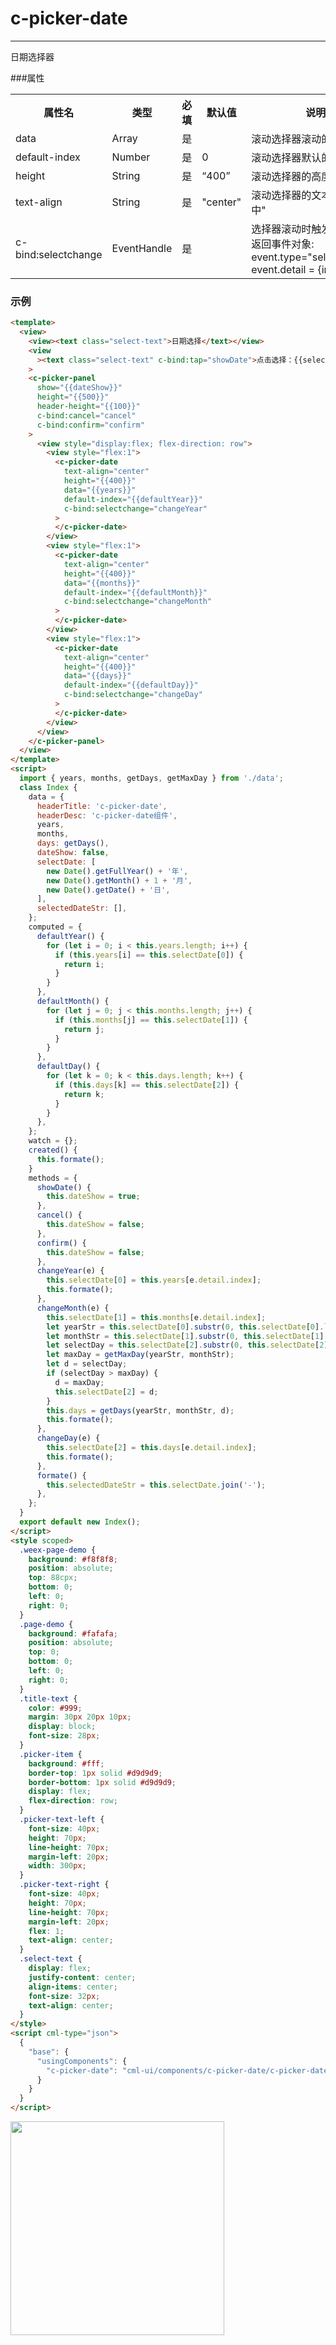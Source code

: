 # c-picker-date

---

日期选择器

###属性

<table>
  <tr>
    <th>属性名</th>
    <th>类型</th>
    <th>必填</th>
    <th>默认值</th>
    <th>说明</th>
  </tr>
  <tr>
    <td>data</td>
    <td>Array</td>
    <td>是</td>
    <td></td>
    <td>滚动选择器滚动的数据</td>
  </tr>
  <tr>
    <td>default-index</td>
    <td>Number</td>
    <td>是</td>
    <td>0</td>
    <td>滚动选择器默认的数据索引</td>
  </tr>
  <tr>
    <td>height</td>
    <td>String</td>
    <td>是</td>
    <td>“400”</td>
    <td>滚动选择器的高度</td>
  </tr>
  <tr>
    <td>text-align</td>
    <td>String</td>
    <td>是</td>
    <td>"center"</td>
    <td>滚动选择器的文本样式:"居中"</td>
  </tr>
  <tr>
    <td>c-bind:selectchange</td>
    <td>EventHandle</td>
    <td>是</td>
    <td></td>
    <td>
    选择器滚动时触发:
    <br/>
    返回事件对象:
    <br/>
    event.type="selectchange"
    <br/>
    event.detail = {index}</td>
  </tr>
</table>

### 示例

```html
<template>
  <view>
    <view><text class="select-text">日期选择</text></view>
    <view
      ><text class="select-text" c-bind:tap="showDate">点击选择：{{selectedDateStr}}</text></view
    >
    <c-picker-panel
      show="{{dateShow}}"
      height="{{500}}"
      header-height="{{100}}"
      c-bind:cancel="cancel"
      c-bind:confirm="confirm"
    >
      <view style="display:flex; flex-direction: row">
        <view style="flex:1">
          <c-picker-date
            text-align="center"
            height="{{400}}"
            data="{{years}}"
            default-index="{{defaultYear}}"
            c-bind:selectchange="changeYear"
          >
          </c-picker-date>
        </view>
        <view style="flex:1">
          <c-picker-date
            text-align="center"
            height="{{400}}"
            data="{{months}}"
            default-index="{{defaultMonth}}"
            c-bind:selectchange="changeMonth"
          >
          </c-picker-date>
        </view>
        <view style="flex:1">
          <c-picker-date
            text-align="center"
            height="{{400}}"
            data="{{days}}"
            default-index="{{defaultDay}}"
            c-bind:selectchange="changeDay"
          >
          </c-picker-date>
        </view>
      </view>
    </c-picker-panel>
  </view>
</template>
<script>
  import { years, months, getDays, getMaxDay } from './data';
  class Index {
    data = {
      headerTitle: 'c-picker-date',
      headerDesc: 'c-picker-date组件',
      years,
      months,
      days: getDays(),
      dateShow: false,
      selectDate: [
        new Date().getFullYear() + '年',
        new Date().getMonth() + 1 + '月',
        new Date().getDate() + '日',
      ],
      selectedDateStr: [],
    };
    computed = {
      defaultYear() {
        for (let i = 0; i < this.years.length; i++) {
          if (this.years[i] == this.selectDate[0]) {
            return i;
          }
        }
      },
      defaultMonth() {
        for (let j = 0; j < this.months.length; j++) {
          if (this.months[j] == this.selectDate[1]) {
            return j;
          }
        }
      },
      defaultDay() {
        for (let k = 0; k < this.days.length; k++) {
          if (this.days[k] == this.selectDate[2]) {
            return k;
          }
        }
      },
    };
    watch = {};
    created() {
      this.formate();
    }
    methods = {
      showDate() {
        this.dateShow = true;
      },
      cancel() {
        this.dateShow = false;
      },
      confirm() {
        this.dateShow = false;
      },
      changeYear(e) {
        this.selectDate[0] = this.years[e.detail.index];
        this.formate();
      },
      changeMonth(e) {
        this.selectDate[1] = this.months[e.detail.index];
        let yearStr = this.selectDate[0].substr(0, this.selectDate[0].length - 1);
        let monthStr = this.selectDate[1].substr(0, this.selectDate[1].length - 1);
        let selectDay = this.selectDate[2].substr(0, this.selectDate[2].length - 1);
        let maxDay = getMaxDay(yearStr, monthStr);
        let d = selectDay;
        if (selectDay > maxDay) {
          d = maxDay;
          this.selectDate[2] = d;
        }
        this.days = getDays(yearStr, monthStr, d);
        this.formate();
      },
      changeDay(e) {
        this.selectDate[2] = this.days[e.detail.index];
        this.formate();
      },
      formate() {
        this.selectedDateStr = this.selectDate.join('-');
      },
    };
  }
  export default new Index();
</script>
<style scoped>
  .weex-page-demo {
    background: #f8f8f8;
    position: absolute;
    top: 88cpx;
    bottom: 0;
    left: 0;
    right: 0;
  }
  .page-demo {
    background: #fafafa;
    position: absolute;
    top: 0;
    bottom: 0;
    left: 0;
    right: 0;
  }
  .title-text {
    color: #999;
    margin: 30px 20px 10px;
    display: block;
    font-size: 28px;
  }
  .picker-item {
    background: #fff;
    border-top: 1px solid #d9d9d9;
    border-bottom: 1px solid #d9d9d9;
    display: flex;
    flex-direction: row;
  }
  .picker-text-left {
    font-size: 40px;
    height: 70px;
    line-height: 70px;
    margin-left: 20px;
    width: 300px;
  }
  .picker-text-right {
    font-size: 40px;
    height: 70px;
    line-height: 70px;
    margin-left: 20px;
    flex: 1;
    text-align: center;
  }
  .select-text {
    display: flex;
    justify-content: center;
    align-items: center;
    font-size: 32px;
    text-align: center;
  }
</style>
<script cml-type="json">
  {
    "base": {
      "usingComponents": {
        "c-picker-date": "cml-ui/components/c-picker-date/c-picker-date"
      }
    }
  }
</script>
```

<img src="../assets/picker_date.png" width="342px">
